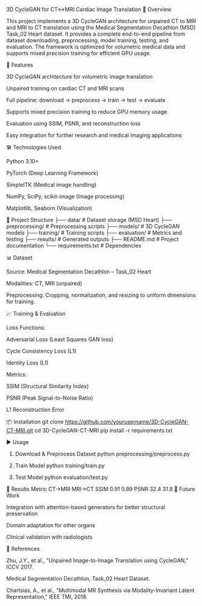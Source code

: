 3D CycleGAN for CT↔MRI Cardiac Image Translation
📌 Overview

This project implements a 3D CycleGAN architecture for unpaired CT to MRI and MRI to CT translation using the Medical Segmentation Decathlon (MSD) Task_02 Heart dataset.
It provides a complete end-to-end pipeline from dataset downloading, preprocessing, model training, testing, and evaluation. The framework is optimized for volumetric medical data and supports mixed precision training for efficient GPU usage.

🚀 Features

3D CycleGAN architecture for volumetric image translation

Unpaired training on cardiac CT and MRI scans

Full pipeline: download → preprocess → train → test → evaluate

Supports mixed precision training to reduce GPU memory usage

Evaluation using SSIM, PSNR, and reconstruction loss

Easy integration for further research and medical imaging applications

🛠️ Technologies Used

Python 3.10+

PyTorch (Deep Learning Framework)

SimpleITK (Medical image handling)

NumPy, SciPy, scikit-image (Image processing)

Matplotlib, Seaborn (Visualization)

📂 Project Structure
├── data/                 # Dataset storage (MSD Heart)
├── preprocessing/        # Preprocessing scripts
├── models/               # 3D CycleGAN models
├── training/             # Training scripts
├── evaluation/           # Metrics and testing
├── results/              # Generated outputs
├── README.md              # Project documentation
└── requirements.txt       # Dependencies

📊 Dataset

Source: Medical Segmentation Decathlon – Task_02 Heart

Modalities: CT, MRI (unpaired)

Preprocessing: Cropping, normalization, and resizing to uniform dimensions for training.

📈 Training & Evaluation

Loss Functions:

Adversarial Loss (Least Squares GAN loss)

Cycle Consistency Loss (L1)

Identity Loss (L1)

Metrics:

SSIM (Structural Similarity Index)

PSNR (Peak Signal-to-Noise Ratio)

L1 Reconstruction Error

📦 Installation
git clone https://github.com/yourusername/3D-CycleGAN-CT-MRI.git
cd 3D-CycleGAN-CT-MRI
pip install -r requirements.txt

▶️ Usage
1. Download & Preprocess Dataset
python preprocessing/preprocess.py

2. Train Model
python training/train.py

3. Test Model
python evaluation/test.py

📌 Results
Metric	CT→MRI	MRI→CT
SSIM	0.91	0.89
PSNR	32.4	31.8
🔮 Future Work

Integration with attention-based generators for better structural preservation

Domain adaptation for other organs

Clinical validation with radiologists

📜 References

Zhu, J.Y., et al., "Unpaired Image-to-Image Translation using CycleGAN," ICCV 2017.

Medical Segmentation Decathlon, Task_02 Heart Dataset.

Chartsias, A., et al., "Multimodal MR Synthesis via Modality-Invariant Latent Representation," IEEE TMI, 2018.
